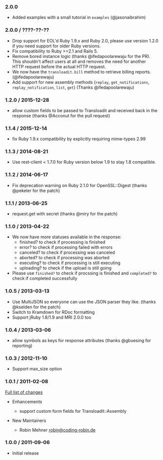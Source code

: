 ### 2.0.0 ###

* Added examples with a small tutorial in `examples` (@jasonaibrahim)

### 2.0.0 / ????-??-?? ###

* Drop support for EOL'd Ruby 1.9.x and Ruby 2.0, please use version 1.2.0 if you need support for older
  Ruby versions.
* Fix compatibility to Ruby >=2.1 and Rails 5.
* Remove bored instance logic (thanks @ifedapoolarewaju for the PR). This shouldn't affect users at all and removes
  the need for another HTTP request before the actual HTTP request.
* We now have the `transloadit.bill` method to retrieve billing reports. (@ifedapoolarewaju)
* Add support for new assembly methods (`replay`, `get_notifications`, `replay_notification`, `list`, `get`) (Thanks @ifedapoolarewaju)

### 1.2.0 / 2015-12-28 ###

* allow custom fields to be passed to Transloadit and received back in the response (thanks @Acconut for the pull request)

### 1.1.4 / 2015-12-14 ###

* fix Ruby 1.9.x compatibility by explicitly requiring mime-types 2.99

### 1.1.3 / 2014-08-21 ###

* Use rest-client < 1.7.0 for Ruby version below 1.9 to stay 1.8 compatible.

### 1.1.2 / 2014-06-17 ###

* Fix deprecation warning on Ruby 2.1.0 for OpenSSL::Digest (thanks @pekeler for the patch)

### 1.1.1 / 2013-06-25 ###

* request.get with secret (thanks @miry for the patch)

### 1.1.0 / 2013-04-22 ###

* We now have more statuses available in the response:
    * finished? to check if processing is finished
    * error? to check if processing failed with errors
    * canceled? to check if processing was canceled
    * aborted? to check if processing was aborted
    * executing? to check if processing is still executing
    * uploading? to check if the upload is still going
* Please use `finished?` to check if procssing is finished and `completed?` to
  check if completed successfully

### 1.0.5 / 2013-03-13 ###

* Use MultiJSON so everyone can use the JSON parser they like. (thanks @kselden for the patch)
* Switch to Kramdown for RDoc formatting
* Support jRuby 1.8/1.9 and MRI 2.0.0 too

### 1.0.4 / 2013-03-06 ###

* allow symbols as keys for response attributes (thanks @gbuesing for reporting)

### 1.0.3 / 2012-11-10 ###

* Support max_size option

### 1.0.1 / 2011-02-08 ###

[Full list of changes](https://github.com/transloadit/ruby-sdk/compare/v1.0.0...v1.0.1)

* Enhancements
  * support custom form fields for Transloadit::Assembly

* New Maintainers
  * Robin Mehner <robin@coding-robin.de>

### 1.0.0 / 2011-09-06 ###

* Initial release
